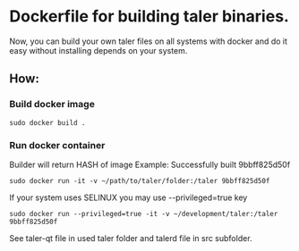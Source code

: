 # Dockerfile for building taler binaries.

Now, you can build your own taler files on all systems with docker and do it easy without installing depends on your system.

## How:

### Build docker image

```
sudo docker build .
```

### Run docker container

Builder will return HASH of image
Example:
Successfully built 9bbff825d50f

```
sudo docker run -it -v ~/path/to/taler/folder:/taler 9bbff825d50f
```

If your system uses SELINUX you may use --privileged=true key

```
sudo docker run --privileged=true -it -v ~/development/taler:/taler 9bbff825d50f
```

See taler-qt file in used taler folder and talerd file in src subfolder.